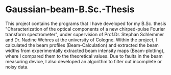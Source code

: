 # Gaussian-beam-B.Sc.-Thesis
  This project contains the programs that I have developed for my B.Sc. thesis "Characterization of the optical components of a new chirped-pulse Fourier transform spectrometer", under supervision of Prof.Dr. Stephan Schlemmer and Dr. Nadine Wehres at the university of Cologne.  Within the project, I calculated the beam profiles (Beam-Calculation) and extracted the beam widths from experimentally extracted beam intensity maps (Beam-plotting), where I compared them to the theoretical values. Due to faults in the beam measuring device, I also developed an algorithm to filter out incomplete or noisy data.
